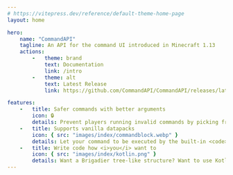 ```yaml
---
# https://vitepress.dev/reference/default-theme-home-page
layout: home

hero:
    name: "CommandAPI"
    tagline: An API for the command UI introduced in Minecraft 1.13
    actions:
        -   theme: brand
            text: Documentation
            link: /intro
        -   theme: alt
            text: Latest Release
            link: https://github.com/CommandAPI/CommandAPI/releases/latest

features:
    -   title: Safer commands with better arguments
        icon: 🔒
        details: Prevent players running invalid commands by picking from over 50 specialized arguments with built-in error checking, suggestions, tooltips, and permission checks.
    -   title: Supports vanilla datapacks
        icon: { src: "images/index/commandblock.webp" }
        details: Let your command to be executed by the built-in <code>/execute</code> command, command blocks, and even datapack functions and tags.
    -   title: Write code how <i>you</i> want to
        icon: { src: "images/index/kotlin.png" }
        details: Want a Brigadier tree-like structure? Want to use Kotlin? Want an annotation-based command system? We've got you covered.
---
```


<!--suppress HtmlUnknownAttribute, ES6UnusedImports -->
<script setup>
import ProjectTeam from '../.vitepress/theme/author/ProjectTeam.vue';
</script>

<ProjectTeam></ProjectTeam>